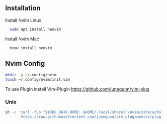 
## Installation

Install Nvim Linux

```bash
  sudo apt install neovim

```
    
Install Nvim Mac

```bash
  brew install neovim
```

## Nvim Config

```bash
mkdir -p ~/.config/nvim
touch ~/.config/nvim/init.vim 
```

To use Plugin install Vim-Plugin
https://github.com/junegunn/vim-plug

### Unix
```bash
sh -c 'curl -fLo "${XDG_DATA_HOME:-$HOME/.local/share}"/nvim/site/autoload/plug.vim --create-dirs \
       https://raw.githubusercontent.com/junegunn/vim-plug/master/plug.vim'
```